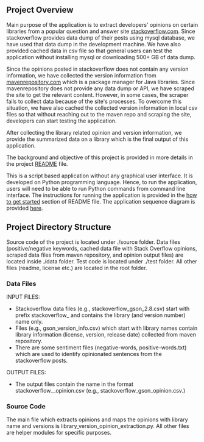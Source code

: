 ## Project Overview
Main purpose of the application is to extract developers' opinions on certain libraries from a popular question and answer site [stackoverflow.com](stackoverflow.com). Since stackoverflow provides data dump of their posts using mysql database, we have used that data dump in the development machine. We have also provided cached data in csv file so that general users can test the application without installing mysql or downloading 500+ GB of data dump.

Since the opinions posted in stackoverflow does not contain any version information, we have collected the version information from [mavenrepository.com](mavenrepository.com) which is a package manager for Java libraries. Since mavenrepository does not provide any data dump or API, we have scraped the site to get the relevant content. However, in some cases, the scraper fails to collect data because of the site's processes. To overcome this situation, we have also cached the collected version information in local csv files so that without reaching out to the maven repo and scraping the site, developers can start testing the application.

After collecting the library related opinion and version information, we provide the summarized data on a library which is the final output of this application.

The background and objective of this project is provided in more details in the project [README](https://github.com/minaoar/library-version-wise-opinion-extration/blob/main/README.md) file.

This is a script based application without any graphical user interface.
It is developed on Python programming language. Hence, to run the application, users will need to be able to run Python commands from command line interface. The instructions for running the application is provided in the [how to get started](https://github.com/minaoar/library-version-wise-opinion-extration/edit/main/README.md#how-to-get-started) section of README file.
The application sequence diagram is provided [here](https://github.com/minaoar/library-version-wise-opinion-extration/blob/main/library-opinions-workflow.png).

## Project Directory Structure
Source code of the project is located under ./source folder.
Data files (positive/negative keywords, cached data file with Stack Overflow opinions, scraped data files from maven repository, and opinion output files) are located inside ./data folder. 
Test code is located under ./test folder.
All other files (readme, license etc.) are located in the root folder.

### Data Files
INPUT FILES:
- Stackoverflow data files (e.g., stackoverflow_gson_2.8.csv) start with prefix stackoverflow_ and contains the library (and version number) name only. 
- Files (e.g., gson_version_info.csv) which start with library names contain library information (license, version, release date) collected from maven repository.
- There are some sentiment files (negative-words, positive-words.txt) which are used to identify opinionated sentences from the stackoverflow posts.

OUTPUT FILES:
- The output files contain the name in the format stackoverflow_<library>_opinion.csv (e.g., stackoverflow_gson_opinion.csv.)

### Source Code
The main file which extracts opinions and maps the opinions with library name and versions is library_version_opinion_extraction.py. All other files are helper modules for specific purposes.



